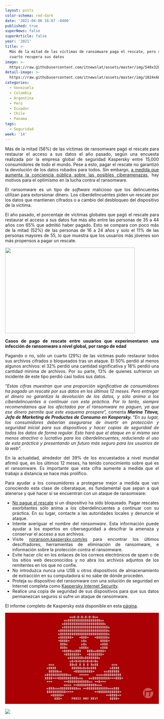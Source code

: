 ```yaml
---
layout: posts
color-schema: red-dark
date: '2021-04-06 16:07 -0400'
published: true
superNews: false
superArticle: false
year: '2021'
title: >-
  Más de la mitad de las víctimas de ransomware paga el rescate, pero solo un
  cuarto recupera sus datos
image: >-
  https://raw.githubusercontent.com/itnewslat/assets/master/img/540x320/Ramsonware-p.jpg
detail-image: >-
  https://raw.githubusercontent.com/itnewslat/assets/master/img/1024x680/Ramsonware-g.jpg
categories:
  - Venezuela
  - Colombia
  - Argentina
  - Perú
  - Ecuador
  - Chile
  - Panama
tags:
  - Seguridad
week: '14'
---
```

<p style="text-align: justify;"><strong> </strong></p>
<p style="text-align: justify;"><strong> </strong>Más de la mitad (56%) de las víctimas de ransomware pagó el rescate para restaurar el acceso a sus datos el año pasado, según una encuesta realizada por la empresa global de seguridad Kaspersky entre 15,000 consumidores de todo el mundo. Pese a esto, pagar el rescate no garantizó la devolución de los datos robados para todos. Sin embargo, <a href="https://www.mckinsey.com/business-functions/risk/our-insights/a-dual-cybersecurity-mindset-for-the-next-normal">a medida que aumenta la conciencia pública sobre las posibles ciberamenazas</a>, hay motivos para el optimismo en la lucha contra el ransomware.</p>
<p style="text-align: justify;">El ransomware es un tipo de <em>software</em> malicioso que los delincuentes utilizan para extorsionar dinero. Los ciberdelincuentes piden un rescate por los datos que mantienen cifrados o a cambio del desbloqueo del dispositivo de la víctima.</p>
<p style="text-align: justify;">El año pasado, el porcentaje de víctimas globales que pagó el rescate para restaurar el acceso a sus datos fue más alto entre las personas de 35 a 44 años con 65% que admitió haber pagado. Esto se compara con poco más de la mitad (52%) de las personas de 16 a 24 años y solo el 11% de las personas mayores de 55, lo que muestra que los usuarios más jóvenes son más propensos a pagar un rescate.</p>
<p style="text-align: justify;"><img class="alignnone" src="https://t21.pe/wp-content/uploads/2021/04/ransomware-datos-768x506.jpg" alt="" width="425" height="280" /></p>
<p style="text-align: justify;"><strong>Casos de pago de rescate entre usuarios que experimentaron una infección de ransomware a nivel global, por rango de edad</strong></p>
<p style="text-align: justify;">Pagando o no, sólo un cuarto (29%) de las víctimas pudo restaurar todos sus archivos cifrados o bloqueados tras un ataque. El 50% perdió al menos algunos archivos: el 32% perdió una cantidad significativa y 18% perdió una cantidad mínima de archivos. Por su parte, 13% de quienes sufrieron un incidente de este tipo perdió casi todos sus datos.</p>
<p style="text-align: justify;">“<em>Estas cifras muestran que una proporción significativa de consumidores ha pagado un rescate por sus datos en los últimos 12 meses. Pero entregar el dinero no garantiza la devolución de los datos, y sólo anima a los ciberdelincuentes a continuar con esta práctica. Por lo tanto, siempre recomendamos que los afectados por el ransomware no paguen, ya que ese dinero permite que este esquema prospere”, </em>comenta<strong> <em>Marina Titova, Jefa de Marketing de Productos de Consumo en Kaspersky. </em></strong>“<em>En su lugar, los consumidores deberían asegurarse de invertir en protección y seguridad inicial para sus dispositivos y hacer copias de seguridad de todos los datos de forma regular. Esto hará que el ataque en sí mismo sea menos atractivo o lucrativo para los ciberdelincuentes, reduciendo el uso de esta práctica y presentando un futuro más seguro para los usuarios de la web”.</em></p>
<p style="text-align: justify;">En la actualidad, alrededor del 39% de los encuestados a nivel mundial afirmó que, en los últimos 12 meses, ha tenido conocimiento sobre qué es el ransomware. Es importante que esta cifra aumente a medida que el trabajo a distancia se hace más prolífico.</p>
<p style="text-align: justify;">Para ayudar a los consumidores a protegerse mejor a medida que van conociendo esta clase de ciberataque, es fundamental que sepan a qué atenerse y qué hacer si se encuentran con un ataque de ransomware:</p>

<ul style="text-align: justify;">
	<li><a href="https://latam.kaspersky.com/blog/to-pay-or-not-to-pay/21232/">No pague el rescate</a> si un dispositivo ha sido bloqueado. Pagar rescates exorbitantes sólo anima a los ciberdelincuentes a continuar con su práctica. En su lugar, contacte a las autoridades locales y denuncie el ataque.</li>
	<li>Intente averiguar el nombre del <em>ransomware</em>. Esta información puede ayudar a los expertos en ciberseguridad a descifrar la amenaza y conservar el acceso a sus archivos.</li>
	<li>Visite <a href="https://noransom.kaspersky.com/es/">noransom.kaspersky.com/es</a> para encontrar los últimos descifradores, herramientas de eliminación de ransomware, e información sobre la protección contra el ransomware.</li>
	<li>Evite hacer clic en los enlaces de los correos electrónicos de spam o de los sitios web desconocidos y no abra los archivos adjuntos de los remitentes en los que no confíe.</li>
	<li>No introduzca nunca una USB u otros dispositivos de almacenamiento de extracción en su computadora si no sabe de dónde proceden.</li>
	<li>Proteja su dispositivo del ransomware con una solución de seguridad en Internet completa como <a href="https://latam.kaspersky.com/internet-security">Kaspersky Internet Security</a>.</li>
	<li>Realice una copia de seguridad de sus dispositivos para que sus datos permanezcan seguros si sufre un ataque de ransomware.</li>
</ul>
<p style="text-align: justify;">El informe completo de Kaspersky está disponible en esta <a href="https://media.kasperskydaily.com/wp-content/uploads/sites/92/2021/03/16090300/consumer-appetite-versus-action-report.pdf">página</a>.</p>

![](https://raw.githubusercontent.com/itnewslat/assets/master/img/540x320/Ramsonware-p.jpg)


<img src="https://tracker.metricool.com/c3po.jpg?hash=56f88a41e39ab42c063cc51676587a04"/>